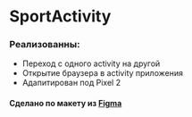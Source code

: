# SportActivity

### Реализованны:
* Переход с одного activity на другой 
* Открытие браузера в activity приложения
* Адапитирован под Pixel 2

#### Сделано по макету из [Figma](https://www.figma.com/file/oBahjjxnhk1A77TQrTT7VQ/%D0%92%D0%B0%D1%80%D0%B8%D0%B0%D0%BD%D1%82-6?node-id=4%3A2)
